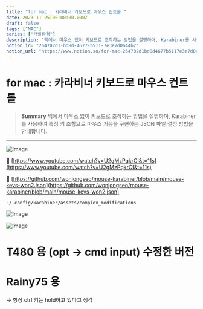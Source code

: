 ```yaml
---
title: "for mac : 카라비너 키보드로 마우스 컨트롤 "
date: 2023-11-25T00:00:00.000Z
draft: false
tags: ["MAC"]
series: ["개발환경"]
description: "맥에서 마우스 없이 키보드로 조작하는 방법을 설명하며, Karabiner를 사용하여 특정 키 조합으로 마우스 기능을 구현하는 JSON 파일 설정 방법을 안내합니다."
notion_id: "264702d1-bd8d-4677-b511-7e3e7d0a44b2"
notion_url: "https://www.notion.so/for-mac-264702d1bd8d4677b5117e3e7d0a44b2"
---
```


# for mac : 카라비너 키보드로 마우스 컨트롤 

> **Summary**
> 맥에서 마우스 없이 키보드로 조작하는 방법을 설명하며, Karabiner를 사용하여 특정 키 조합으로 마우스 기능을 구현하는 JSON 파일 설정 방법을 안내합니다.

---

![Image](https://prod-files-secure.s3.us-west-2.amazonaws.com/09ccd4d5-876c-4bba-bbdf-cc77a0a11257/46e17bd5-aea2-443c-b91a-32226bf0bf6a/Untitled.png?X-Amz-Algorithm=AWS4-HMAC-SHA256&X-Amz-Content-Sha256=UNSIGNED-PAYLOAD&X-Amz-Credential=ASIAZI2LB4664UOEYQSF%2F20250724%2Fus-west-2%2Fs3%2Faws4_request&X-Amz-Date=20250724T081014Z&X-Amz-Expires=3600&X-Amz-Security-Token=IQoJb3JpZ2luX2VjEAAaCXVzLXdlc3QtMiJHMEUCID7tSU%2BgNpzB1eL3ZDACfBYgcq3KB0vwyoAhgGKMjsFhAiEA2lZUXgtCn95hD7cZS56jgCLlUnxeiOGevOYMsq3mzlgq%2FwMIKRAAGgw2Mzc0MjMxODM4MDUiDCU1aknztq8kYAPVSSrcA%2F7VQcX%2BbpSVcLeN4FlFKGw8MbYDT5cT5o3a117hwfnzn9Nnm6og%2FaPOrsCILcBAMwGFNZzq4VIp59WGVItq0amyl3tPUMYrtqB76KBJqYElBmQrLF7rDx851%2F%2B38JFPRtRJpD%2BTM3N94aRCBjw0aGmHS2ZudmC7qsTWSBEESItvSeSAeNUHTn2C6d5%2FONLD2MCFMpHcup8h2KSvnniQUkNke0x%2FZFapDdOAnYeNNNyGOTsFr5zDM%2BpgsutrBbsIfvipYFVPp4aqLyYXa3HuqpvYgKVEpcdku%2FCu9Thd3JudC33Z9Iqtj5%2B3Llw7aQNKvg5M3wGotaSpRsLMY4XMZzpX5SF9AoqC2tngP8t6Nfw9j58bKBREr5s3F9VI7ob3b0GsmJlexUUQCpHW%2FNuIH5mFaKCchTO1g%2B9FSj5JaueXRo0y8TOXfAPJtjsBMqkxnaZ5oBg%2BMwohFON%2F4uNVtDHXYmFpDdgsaa4CNWaELJDhg2l0QkPe6%2Bi7yGWR7VBRwsYeUOKrXIgbmHzGOgvWGIoWKHOOTKG6Ox6xFoZxVE3Gzvxfyq4saQ1dUl3LyeyTgB9%2BsYNLUTrg9njXtdPLY0hz2%2F2%2FkIt6K%2B%2BvL%2FRtDFl9zaT%2FpuvCTkO2h5X3MMvPh8QGOqUBldgDhsshrGj1FH2o60C4HE%2Fyxkme6JWOSoBGkOSarj%2FRgnkPbWNqVTU%2BIn96FIUHm4Pmstk8fkDjtfO9z9%2BdqgKDIqYd3RWh9L5K%2BZ5kMadNKmdwRXiaI5sE1k58SpRFNtv3ZoT0V5eNsTPPssfaeDuPZKRVxve1%2BrNiVsmGpT%2FVlm63%2Fmq7C4rhoYOZaAPJ0MWHI0%2BwYavWr%2FvPkwC6oa0Uv%2Fe9&X-Amz-Signature=ef3c18a5483b65c7f05d8507ed35c0946f4355cdab35e37b8ee0e1e6258fd7da&X-Amz-SignedHeaders=host&x-amz-checksum-mode=ENABLED&x-id=GetObject)

🔗 [https://www.youtube.com/watch?v=U2gMzPqkrCI&t=11s](https://www.youtube.com/watch?v=U2gMzPqkrCI&t=11s)

🔗 [https://github.com/wonjongseo/mouse-karabiner/blob/main/mouse-keys-won2.json](https://github.com/wonjongseo/mouse-karabiner/blob/main/mouse-keys-won2.json)

```plain text
~/.config/karabiner/assets/complex_modifications
```

![Image](https://prod-files-secure.s3.us-west-2.amazonaws.com/09ccd4d5-876c-4bba-bbdf-cc77a0a11257/e8cc303a-2992-479b-87f8-e8cb637a37ba/Untitled.png?X-Amz-Algorithm=AWS4-HMAC-SHA256&X-Amz-Content-Sha256=UNSIGNED-PAYLOAD&X-Amz-Credential=ASIAZI2LB4664UOEYQSF%2F20250724%2Fus-west-2%2Fs3%2Faws4_request&X-Amz-Date=20250724T081014Z&X-Amz-Expires=3600&X-Amz-Security-Token=IQoJb3JpZ2luX2VjEAAaCXVzLXdlc3QtMiJHMEUCID7tSU%2BgNpzB1eL3ZDACfBYgcq3KB0vwyoAhgGKMjsFhAiEA2lZUXgtCn95hD7cZS56jgCLlUnxeiOGevOYMsq3mzlgq%2FwMIKRAAGgw2Mzc0MjMxODM4MDUiDCU1aknztq8kYAPVSSrcA%2F7VQcX%2BbpSVcLeN4FlFKGw8MbYDT5cT5o3a117hwfnzn9Nnm6og%2FaPOrsCILcBAMwGFNZzq4VIp59WGVItq0amyl3tPUMYrtqB76KBJqYElBmQrLF7rDx851%2F%2B38JFPRtRJpD%2BTM3N94aRCBjw0aGmHS2ZudmC7qsTWSBEESItvSeSAeNUHTn2C6d5%2FONLD2MCFMpHcup8h2KSvnniQUkNke0x%2FZFapDdOAnYeNNNyGOTsFr5zDM%2BpgsutrBbsIfvipYFVPp4aqLyYXa3HuqpvYgKVEpcdku%2FCu9Thd3JudC33Z9Iqtj5%2B3Llw7aQNKvg5M3wGotaSpRsLMY4XMZzpX5SF9AoqC2tngP8t6Nfw9j58bKBREr5s3F9VI7ob3b0GsmJlexUUQCpHW%2FNuIH5mFaKCchTO1g%2B9FSj5JaueXRo0y8TOXfAPJtjsBMqkxnaZ5oBg%2BMwohFON%2F4uNVtDHXYmFpDdgsaa4CNWaELJDhg2l0QkPe6%2Bi7yGWR7VBRwsYeUOKrXIgbmHzGOgvWGIoWKHOOTKG6Ox6xFoZxVE3Gzvxfyq4saQ1dUl3LyeyTgB9%2BsYNLUTrg9njXtdPLY0hz2%2F2%2FkIt6K%2B%2BvL%2FRtDFl9zaT%2FpuvCTkO2h5X3MMvPh8QGOqUBldgDhsshrGj1FH2o60C4HE%2Fyxkme6JWOSoBGkOSarj%2FRgnkPbWNqVTU%2BIn96FIUHm4Pmstk8fkDjtfO9z9%2BdqgKDIqYd3RWh9L5K%2BZ5kMadNKmdwRXiaI5sE1k58SpRFNtv3ZoT0V5eNsTPPssfaeDuPZKRVxve1%2BrNiVsmGpT%2FVlm63%2Fmq7C4rhoYOZaAPJ0MWHI0%2BwYavWr%2FvPkwC6oa0Uv%2Fe9&X-Amz-Signature=5a3c9f152034070d33e6c34f18d22ba2c7a949a4a0ad668581db7aaa82c9d5d0&X-Amz-SignedHeaders=host&x-amz-checksum-mode=ENABLED&x-id=GetObject)

![Image](https://prod-files-secure.s3.us-west-2.amazonaws.com/09ccd4d5-876c-4bba-bbdf-cc77a0a11257/fa10a1bb-97b5-4358-abcd-968b338683e0/Untitled.png?X-Amz-Algorithm=AWS4-HMAC-SHA256&X-Amz-Content-Sha256=UNSIGNED-PAYLOAD&X-Amz-Credential=ASIAZI2LB4664UOEYQSF%2F20250724%2Fus-west-2%2Fs3%2Faws4_request&X-Amz-Date=20250724T081014Z&X-Amz-Expires=3600&X-Amz-Security-Token=IQoJb3JpZ2luX2VjEAAaCXVzLXdlc3QtMiJHMEUCID7tSU%2BgNpzB1eL3ZDACfBYgcq3KB0vwyoAhgGKMjsFhAiEA2lZUXgtCn95hD7cZS56jgCLlUnxeiOGevOYMsq3mzlgq%2FwMIKRAAGgw2Mzc0MjMxODM4MDUiDCU1aknztq8kYAPVSSrcA%2F7VQcX%2BbpSVcLeN4FlFKGw8MbYDT5cT5o3a117hwfnzn9Nnm6og%2FaPOrsCILcBAMwGFNZzq4VIp59WGVItq0amyl3tPUMYrtqB76KBJqYElBmQrLF7rDx851%2F%2B38JFPRtRJpD%2BTM3N94aRCBjw0aGmHS2ZudmC7qsTWSBEESItvSeSAeNUHTn2C6d5%2FONLD2MCFMpHcup8h2KSvnniQUkNke0x%2FZFapDdOAnYeNNNyGOTsFr5zDM%2BpgsutrBbsIfvipYFVPp4aqLyYXa3HuqpvYgKVEpcdku%2FCu9Thd3JudC33Z9Iqtj5%2B3Llw7aQNKvg5M3wGotaSpRsLMY4XMZzpX5SF9AoqC2tngP8t6Nfw9j58bKBREr5s3F9VI7ob3b0GsmJlexUUQCpHW%2FNuIH5mFaKCchTO1g%2B9FSj5JaueXRo0y8TOXfAPJtjsBMqkxnaZ5oBg%2BMwohFON%2F4uNVtDHXYmFpDdgsaa4CNWaELJDhg2l0QkPe6%2Bi7yGWR7VBRwsYeUOKrXIgbmHzGOgvWGIoWKHOOTKG6Ox6xFoZxVE3Gzvxfyq4saQ1dUl3LyeyTgB9%2BsYNLUTrg9njXtdPLY0hz2%2F2%2FkIt6K%2B%2BvL%2FRtDFl9zaT%2FpuvCTkO2h5X3MMvPh8QGOqUBldgDhsshrGj1FH2o60C4HE%2Fyxkme6JWOSoBGkOSarj%2FRgnkPbWNqVTU%2BIn96FIUHm4Pmstk8fkDjtfO9z9%2BdqgKDIqYd3RWh9L5K%2BZ5kMadNKmdwRXiaI5sE1k58SpRFNtv3ZoT0V5eNsTPPssfaeDuPZKRVxve1%2BrNiVsmGpT%2FVlm63%2Fmq7C4rhoYOZaAPJ0MWHI0%2BwYavWr%2FvPkwC6oa0Uv%2Fe9&X-Amz-Signature=18dc01022edb8b54c0866afa408a523dd7f545f14fa16390aa242f266884512c&X-Amz-SignedHeaders=host&x-amz-checksum-mode=ENABLED&x-id=GetObject)


# T480 용 (opt → cmd input) 수정한 버전

# Rainy75 용

→ 항상 ctrl 키는 hold하고 있다고 생각

